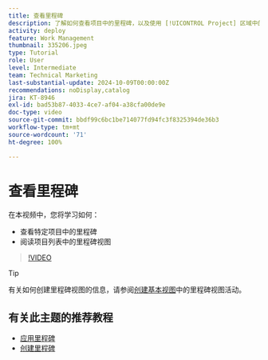 ```yaml
---
title: 查看里程碑
description: 了解如何查看项目中的里程碑，以及使用 [!UICONTROL Project] 区域中的里程碑视图。
activity: deploy
feature: Work Management
thumbnail: 335206.jpeg
type: Tutorial
role: User
level: Intermediate
team: Technical Marketing
last-substantial-update: 2024-10-09T00:00:00Z
recommendations: noDisplay,catalog
jira: KT-8946
exl-id: bad53b87-4033-4ce7-af04-a38cfa00de9e
doc-type: video
source-git-commit: bbdf99c6bc1be714077fd94fc3f8325394de36b3
workflow-type: tm+mt
source-wordcount: '71'
ht-degree: 100%

---
```


# 查看里程碑

在本视频中，您将学习如何：

* 查看特定项目中的里程碑
* 阅读项目列表中的里程碑视图

>[!VIDEO](https://video.tv.adobe.com/v/3415899/?quality=12&learn=on&enablevpops=1&captions=chi_hans)

>[!TIP]
>
>有关如何创建里程碑视图的信息，请参阅[创建基本视图](/help/reporting/basic-reporting/create-a-basic-view.md)中的里程碑视图活动。

## 有关此主题的推荐教程

* [应用里程碑](/help/manage-work/approval-processes-and-milestone-paths/apply-milestones.md)
* [创建里程碑](/help/administration-and-setup/approval-processes-and-milestone-paths/creating-milestones.md)


